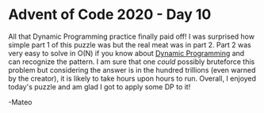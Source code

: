 # Advent of Code 2020 - Day 10

All that Dynamic Programming practice finally paid off! I was surprised how simple part 1 of this puzzle was but the real meat was in part 2. Part 2 was very easy to solve in O(N) if you know about [Dynamic Programming](https://www.geeksforgeeks.org/dynamic-programming/) and can recognize the pattern. I am sure that one *could* possibly bruteforce this problem but considering the answer is in the hundred trillions (even warned by the creator), it is likely to take hours upon hours to run. Overall, I enjoyed today's puzzle and am glad I got to apply some DP to it! 

  -Mateo  
